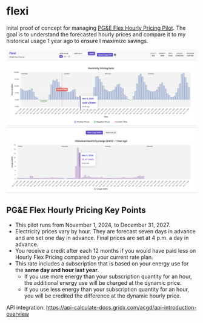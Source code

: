 # flexi

Inital proof of concept for managing 
[PG&E Flex Hourly Pricing Pilot](https://www.pge.com/en/account/rate-plans/find-your-best-rate-plan/hourly-flex-pricing.html).
The goal is to understand the forecasted hourly prices and compare
it to my historical usage 1 year ago to ensure I maximize savings.

![poc](docs/example.png)

## PG&E Flex Hourly Pricing Key Points

- This pilot runs from November 1, 2024, to December 31, 2027.
- Electricity prices vary by hour. They are forecast seven days in advance and are set one day in advance. Final prices are set at 4 p.m. a day in advance.
- You receive a credit after each 12 months if you would have paid less on Hourly Flex Pricing compared to your current rate plan.
- This rate includes a subscription that is based on your energy use for the **same day and hour last year**. 
  - If you use more energy than your subscription quantity for an hour, the additional energy use will be charged at the dynamic price.
  - If you use less energy than your subscription quantity for an hour, you will be credited the difference at the dynamic hourly price.

API integration: https://api-calculate-docs.gridx.com/acgd/api-introduction-overview